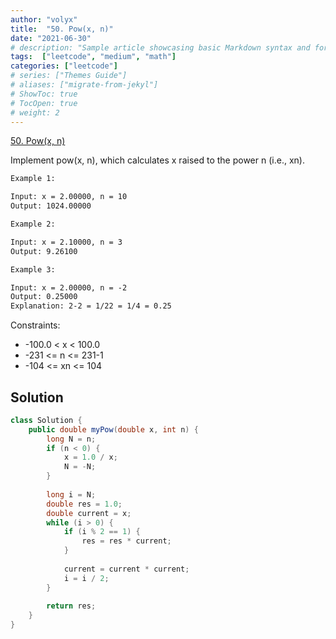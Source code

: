 ```yaml
---
author: "volyx"
title:  "50. Pow(x, n)"
date: "2021-06-30"
# description: "Sample article showcasing basic Markdown syntax and formatting for HTML elements."
tags:  ["leetcode", "medium", "math"]
categories: ["leetcode"]
# series: ["Themes Guide"]
# aliases: ["migrate-from-jekyl"]
# ShowToc: true
# TocOpen: true
# weight: 2
---
```


[50. Pow(x, n)](https://leetcode.com/problems/powx-n/)

Implement pow(x, n), which calculates x raised to the power n (i.e., xn).

```txt
Example 1:

Input: x = 2.00000, n = 10
Output: 1024.00000

Example 2:

Input: x = 2.10000, n = 3
Output: 9.26100

Example 3:

Input: x = 2.00000, n = -2
Output: 0.25000
Explanation: 2-2 = 1/22 = 1/4 = 0.25
```

Constraints:

- -100.0 < x < 100.0
- -231 <= n <= 231-1
- -104 <= xn <= 104

## Solution

```java
class Solution {
    public double myPow(double x, int n) {
        long N = n;
        if (n < 0) {
            x = 1.0 / x;
            N = -N;
        }
        
        long i = N;
        double res = 1.0;
        double current = x;
        while (i > 0) {
            if (i % 2 == 1) {
                res = res * current;
            } 
            
            current = current * current;
            i = i / 2;
        }
        
        return res;
    }
}
```
